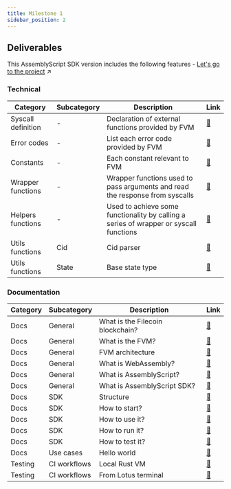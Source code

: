 ```yaml
---
title: Milestone 1
sidebar_position: 2
---
```


## Deliverables

This AssemblyScript SDK version includes the following features - [Let's go to the project](https://github.com/Zondax/fvm-as-sdk) :arrow_upper_right:

### Technical
| Category           | Subcategory | Description                                                                            | Link                                                                                             |
|--------------------|-------------|----------------------------------------------------------------------------------------|--------------------------------------------------------------------------------------------------|
| Syscall definition | -           | Declaration of external functions provided by FVM                                      | [:link:](https://github.com/Zondax/fvm-as-sdk/tree/master/assembly/env/sys)                      |
| Error codes        | -           | List each error code provided by FVM                                                   | [:link:](https://github.com/Zondax/fvm-as-sdk/blob/master/assembly/env/errors.ts)                |
| Constants          | -           | Each constant relevant to FVM                                                          | [:link:](https://github.com/Zondax/fvm-as-sdk/blob/master/assembly/env/constants.ts)             |
| Wrapper functions  | -           | Wrapper functions used to pass arguments and read the response from syscalls           | [:link:](https://github.com/Zondax/fvm-as-sdk/tree/master/assembly/wrappers)                     |
| Helpers functions  | -           | Used to achieve some functionality by calling a series of wrapper or syscall functions | [:link:](https://github.com/Zondax/fvm-as-sdk/tree/master/assembly/helpers)                      |
| Utils functions    | Cid         | Cid parser                                                                             | [:link:](https://github.com/Zondax/fvm-as-sdk/tree/master/assembly/utils/cid)                    |
| Utils functions    | State       | Base state type                                                                        | [:link:](https://github.com/Zondax/fvm-as-sdk/tree/master/assembly/utils/state)                  |

### Documentation 
| Category | Subcategory  | Description                      | Link                                                                                                              |
|----------|--------------|----------------------------------|-------------------------------------------------------------------------------------------------------------------|
| Docs     | General      | What is the Filecoin blockchain? | [:link:](https://github.com/Zondax/fvm-as-sdk/blob/master/docs/filecoin/filecoin.md)                              |
| Docs     | General      | What is the FVM?                 | [:link:](https://github.com/Zondax/fvm-as-sdk/blob/master/docs/filecoin/fvm.md#what-is-the-fvm)                   |
| Docs     | General      | FVM architecture                 | [:link:](https://github.com/Zondax/fvm-as-sdk/blob/master/docs/filecoin/fvm.md#fvm-architecture)                  |
| Docs     | General      | What is WebAssembly?             | [:link:](https://github.com/Zondax/fvm-as-sdk/blob/master/docs/related-tools/webassembly.md)                      |
| Docs     | General      | What is AssemblyScript?          | [:link:](https://github.com/Zondax/fvm-as-sdk/blob/master/docs/related-tools/assemblyscript.md)                   |
| Docs     | General      | What is AssemblyScript SDK?      | [:link:](https://github.com/Zondax/fvm-as-sdk/blob/master/docs/filecoin/fvm.md#fvm-architecture)                  |
| Docs     | SDK          | Structure                        | [:link:](https://github.com/Zondax/fvm-as-sdk/blob/master/docs/sdk/structure.md)                                  |
| Docs     | SDK          | How to start?                    | [:link:](https://github.com/Zondax/fvm-as-sdk/blob/master/docs/sdk/how-to-start.md)                               |
| Docs     | SDK          | How to use it?                   | [:link:](https://github.com/Zondax/fvm-as-sdk/blob/master/docs/sdk/use-it.md)                                     |
| Docs     | SDK          | How to run it?                   | [:link:](https://github.com/Zondax/fvm-as-sdk/blob/master/docs/sdk/run-it.md)                                     |
| Docs     | SDK          | How to test it?                  | [:link:](https://github.com/Zondax/fvm-as-sdk/blob/master/docs/sdk/test-it.md)                                    |
| Docs     | Use cases    | Hello world                      | [:link:](https://github.com/Zondax/fvm-as-sdk/blob/master/docs/examples/hello-world.md)                           |
| Testing  | CI workflows | Local Rust VM                    | [:link:](https://github.com/Zondax/fil-hello-world-actor-as/blob/master/.github/workflows/main.yaml)              |
| Testing  | CI workflows | From Lotus terminal              | [:link:](https://github.com/Zondax/fil-hello-world-actor-as/blob/master/.github/workflows/main.yaml)              |
